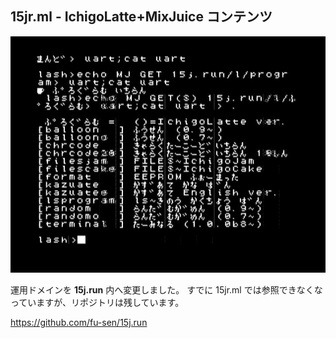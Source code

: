 ## 15jr.ml - IchigoLatte+MixJuice コンテンツ

![スクリーンショット](/screenshot.jpg)

運用ドメインを **15j.run** 内へ変更しました。
すでに 15jr.ml では参照できなくなっていますが、リポジトリは残しています。

https://github.com/fu-sen/15j.run
